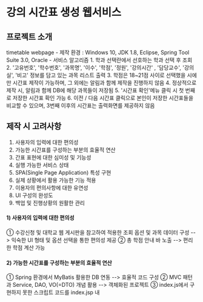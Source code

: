 # 강의 시간표 생성 웹서비스



## 프로젝트 소개

timetable webpage
	- 제작 환경 : Windows 10, JDK 1.8, Eclipse, Spring Tool Suite 3.0, Oracle
	- 서비스 알고리즘
		1. 학과 선택란에서 선호하는 학과 선택 후 조회
		2. '고유번호', '학수번호', '과목명', '이수', '학점', '정원', '강의시간'
			, '담당교수', '강의실', '비고' 정보를 담고 있는 과목 리스트 출력
		3. 학점은 18~21점 사이로 선택했을 시에만 시간표 제작이 가능하며,
			그 외에는 알림과 함께 제작을 진행하지 않음
		4. 정상적으로 제작 시, 알림과 함께 DB에 해당 과목들이 저장됨
		5. '시간표 확인'메뉴 클릭 시 첫 번째로 저장한 시간표 확인 가능
		6. 이전 / 다음 시간표 클릭으로 본인이 저장한 시간표들을 비교할 수 있으며,
			3번째 이후의 시간표는 출력화면를 제공하지 않음
			


## 제작 시 고려사항

   1. 사용자의 입력에 대한 편의성
   2. 가능한 시간표를 구성하는 부분의 효율적 연산
   3. 간표 표현에 대한 심미성 및 기능성
   4. 실행 가능한 서비스 상태
   5. SPA(Single Page Application) 특성 구현
   6. 실제 상황에서 활용 가능한 기능 적용
   7. 이용자의 편의사항에 대한 유연성
   8. UI 구성의 완성도
   9. 백업 및 진행상황의 원활한 관리
   
#### 1) 사용자의 입력에 대한 편의성
   ① 수강신청 및 대학교 웹 게시판을 참고하여 적용한 조회 옵션 및 과목 데이터 구성
   	--> 익숙한 UI 형태 및 옵션 선택을 통한 편의성 제공
   ② 총 학점 안내 바 노출 --> 편리한 학점 계산 가능
   
#### 2) 가능한 시간표를 구성하는 부분의 효율적 연산
   ① Spring 환경에서 MyBatis 활용한 DB 연동 --> 효율적 코드 구성
   ② MVC 패턴과 Service, DAO, VO(=DTO) 개념 활용 --> 객체화된 프로젝트
   ③ index.js에서 구현하지 못한 스크립트 코드를 index.jsp 내 <script> 태그에 기입
   	--> 효율적이지 못한 자바스크립트 연산 처리
   	
#### 3) 간표 표현에 대한 심미성 및 기능성
   ① 시간표 내부에 과목명 및 강의실 기입 --> 기능성 강화
   ② css 레이아웃 적용 미흡(과목 글씨 색, 정렬 등)
   
#### 4) 실행 가능한 서비스 상태
   ① 수강 과목 관련 사항(학점, 수업 시간, 3가지 수업 시간 제공) 및 시간표 구조 조건 충족
   ② 과목 분류, 수강 가능 과목 리스트 출력, 사용자가 제작한 시간표 출력 구현
   ③ 조건문 중 '동일한 과목 중복 수강 금지' 구현 실패
   	 - 비교 과목의 갯수가 유동적으로 바뀌는 부분에 대한 대처 미흡.
   	 
#### 5) SPA 특성 구현
   ① 하나의 페이지(index.jsp) 내에서 모든 프로세스 진행
   ② 동기 방식 위주의 서버 연동 --> SPA 특성 강화 위해 비동기 방식 기술의 적용 필요
   
#### 6) 실제 상황에서 활용 가능한 기능 적용
   ① 실제 학생들의 설문 수요를 바탕으로 실시간 학점 계산 메뉴 적용
   
#### 7) 이용자의 편의사항에 대한 유연성
   ① 기본 분류 옵션, 학점 계산 메뉴 외 특이사항 없음

#### 8) UI 구성의 완성도
   ① 부트스트랩 버튼 제외, UI의 모든 요소 직접 설계 --> 직관적인 UI 구성 시도
   
#### 9) 백업 및 진행상황의 원활한 관리
   ① Eclipse 연동 Git 활용하여 repository에 보관 및 업데이트 
   	--> DVCS 통한 자료 관리
   
   
   
#### 기타 특이사항
   - eXERD 플러그인 활용하여 DDL 제작-관리
   - 명확한 분간 가능한 변수 선언 필요
   - 상대적으로 프론트엔드 구역 코드의 관리-정리 미흡 --> 관련 분야 학습 필요
